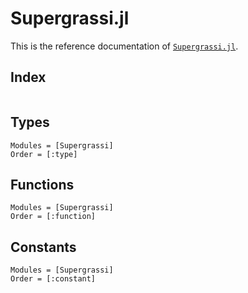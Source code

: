 # Supergrassi.jl

This is the reference documentation of [`Supergrassi.jl`](https://github.com/UCL/Supergrassi.jl).

## Index
```@index
```

## Types

```@autodocs
Modules = [Supergrassi]
Order = [:type]
```

## Functions

```@autodocs
Modules = [Supergrassi]
Order = [:function]
```

## Constants

```@autodocs
Modules = [Supergrassi]
Order = [:constant]
```
